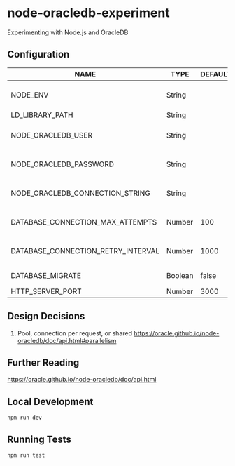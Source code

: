 # node-oracledb-experiment

Experimenting with Node.js and OracleDB

## Configuration

| NAME                               | TYPE    | DEFAULT | NOTES                                                                                                                 |
| ---------------------------------- | ------- | ------- | --------------------------------------------------------------------------------------------------------------------- |
| NODE_ENV                           | String  |         | Set to one of "production", "development" or "test". Should be set to "production" unless you know what you are doing |
| LD_LIBRARY_PATH                    | String  |         | File path to the oracle client libraries                                                                              |
| NODE_ORACLEDB_USER                 | String  |         | The [node oracledb}(https://www.npmjs.com/package/oracledb) user                                                      |
| NODE_ORACLEDB_PASSWORD             | String  |         | The [node oracledb}(https://www.npmjs.com/package/oracledb) password                                                  |
| NODE_ORACLEDB_CONNECTION_STRING    | String  |         | The [node oracledb}(https://www.npmjs.com/package/oracledb) connection string                                         |
| DATABASE_CONNECTION_MAX_ATTEMPTS   | Number  | 100     | The number of times the application will attempt to reconnect to the database on startup                              |
| DATABASE_CONNECTION_RETRY_INTERVAL | Number  | 1000    | The number of milliseconds the application will wait before attempting to reconnect to the database on startup        |
| DATABASE_MIGRATE                   | Boolean | false   | Will run database migrations on startup when true                                                                     |
| HTTP_SERVER_PORT                   | Number  | 3000    | The HTTP port to listen on                                                                                            |

## Design Decisions

1. Pool, connection per request, or shared
   https://oracle.github.io/node-oracledb/doc/api.html#parallelism

## Further Reading

https://oracle.github.io/node-oracledb/doc/api.html

## Local Development

```
npm run dev
```

## Running Tests

```
npm run test
```
